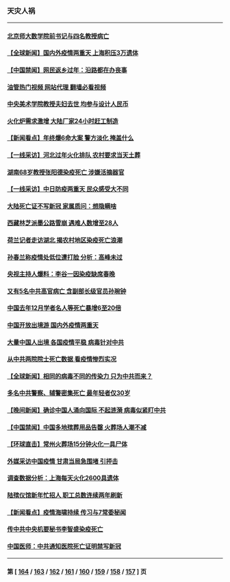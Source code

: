 ### 天灾人祸
---
#### [北京师大数学院前书记与四名教授病亡](../../pages/ncid280/n13912466.md?01212045) 
#### [【全球新闻】国内外疫情两重天 上海积压3万遗体](../../pages/ncid280/n13912464.md?01212045) 
#### [【中国禁闻】网民返乡过年：沿路都在办丧事](../../pages/ncid280/n13912043.md?01212045) 
#### [油管热门视频 网站代理 翻墙必看视频](http://138.2.39.72:81/youtube.html?epic-marker?01212045)
#### [中央美术学院教授夫妇去世 均参与设计人民币](../../pages/ncid280/n13912150.md?01212045) 
#### [火化炉需求激增 大陆厂家24小时赶工制造](../../pages/ncid280/n13912205.md?01212045) 
#### [【新闻看点】年终爆6命大案 警方淡化 掩盖什么](../../pages/ncid280/n13912076.md?01212045) 
#### [【一线采访】河北过年火化排队 农村要求当天土葬](../../pages/ncid280/n13912148.md?01212045) 
#### [湖南68岁教授张阳德染疫死亡 涉嫌活摘器官](../../pages/ncid280/n13912137.md?01212045) 
#### [【一线采访】中日防疫两重天 民众感受大不同](../../pages/ncid280/n13911780.md?01212045) 
#### [大陆死亡证不写新冠 家属质问：想隐瞒啥](../../pages/ncid280/n13912058.md?01212045) 
#### [西藏林芝派墨公路雪崩 遇难人数增至28人](../../pages/ncid280/n13912085.md?01212045) 
#### [荷兰记者走访湖北 揭农村地区染疫死亡浪潮](../../pages/ncid280/n13912022.md?01212045) 
#### [孙春兰称疫情处低位遭打脸 分析：高峰未过](../../pages/ncid280/n13912007.md?01212045) 
#### [央视主持人爆料：李谷一因染疫缺席春晚](../../pages/ncid280/n13912020.md?01212045) 
#### [又有5名中共高官病亡 含副部长级官员孙琬钟](../../pages/ncid280/n13912017.md?01212045) 
#### [中国去年12月学者名人等死亡暴增6至20倍](../../pages/ncid280/n13912008.md?01212045) 
#### [中国开放出境游 国内外疫情两重天](../../pages/ncid280/n13911363.md?01212045) 
#### [大量中国人出境 各国疫情平稳 病毒针对中共](../../pages/ncid280/n13911820.md?01212045) 
#### [从中共两院院士死亡数据 看疫情惨烈实况](../../pages/ncid280/n13910619.md?01212045) 
#### [【全球新闻】相同的病毒不同的传染力 只为中共而来？](../../pages/ncid280/n13911810.md?01212045) 
#### [多名中共警察、辅警密集死亡 最年轻者仅30岁](../../pages/ncid280/n13911376.md?01212045) 
#### [【晚间新闻】确诊中国人涌向国际 不起涟漪 病毒似紧盯中共](../../pages/ncid280/n13911808.md?01212045) 
#### [【中国禁闻】中国多地殡葬用品告罄 火葬场人潮不减](../../pages/ncid280/n13911240.md?01212045) 
#### [【环球直击】常州火葬场15分钟火化一具尸体](../../pages/ncid280/n13911227.md?01212045) 
#### [外媒采访中国疫情 甘肃当局急围堵 引抨击](../../pages/ncid280/n13911634.md?01212045) 
#### [调查数据分析：上海每天火化2600具遗体](../../pages/ncid280/n13911520.md?01212045) 
#### [陆殡仪馆新年忙招人 职工总数连续两年刷新](../../pages/ncid280/n13911599.md?01212045) 
#### [【新闻看点】疫情海啸持续 传习与7常委秘闻](../../pages/ncid280/n13911302.md?01212045) 
#### [传中共中央机要秘书李智盛染疫死亡](../../pages/ncid280/n13911419.md?01212045) 
#### [中国医师：中共通知医院死亡证明禁写新冠](../../pages/ncid280/n13911279.md?01212045) 

---
#### 第 [ [164](./164.md?01212045) / [163](./163.md?01212045) / [162](./162.md?01212045) / [161](./161.md?01212045) / [160](./160.md?01212045) / [159](./159.md?01212045) / [158](./158.md?01212045) / [157](./157.md?01212045) ] 页
